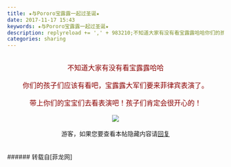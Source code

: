 ```yaml
---
title: ★与Pororo宝露露一起过圣诞★
date: 2017-11-17 15:43
keywords: ★与Pororo宝露露一起过圣诞★
description: replyreload += ',' + 983210;不知道大家有没有看宝露露哈哈你们的孩子们应该有看吧，宝露露大军们要来菲律宾表演了。带上你们的宝宝们去看表演吧！孩子们肯定会很开心的！游客，如果您要查看本帖隐藏内容请回复
categories: sharing
---
```

<td class="t_f" id="postmessage_983210">

<script type="4e96e190b5cb12470cf76330-text/javascript">replyreload += ',' + 983210;</script><div align="center"><img alt="" border="0" class="zoom" data-cf-modified-4e96e190b5cb12470cf76330-="" file="https://media1.tenor.com/images/215cc3359bf63f9a80e401101008b73b/tenor.gif?itemid=5707073" id="aimg_ikI1b" lazyloadthumb="1" onclick="" onmouseover="" src="https://media1.tenor.com/images/215cc3359bf63f9a80e401101008b73b/tenor.gif?itemid=5707073"/></div><br/>
<div align="center"><font size="3"><font color="#8b0000">不知道大家有没有看宝露露哈哈</font></font></div><br/>
<div align="center"><font size="3"><font color="#8b0000">你们的孩子们应该有看吧，宝露露大军们要来菲律宾表演了。</font></font></div><br/>
<div align="center"><font size="3"><font color="#8b0000">带上你们的宝宝们去看表演吧！孩子们肯定会很开心的！</font></font></div><br/>
<div align="center">

<img aid="679431" data-cf-modified-4e96e190b5cb12470cf76330-="" file="data/attachment/forum/201711/17/153144utri00xir6be05ts.jpg.thumb.jpg" id="aimg_679431" inpost="1" onclick="" onmouseover="" src="http://www.flw.ph/data/attachment/forum/201711/17/153144utri00xir6be05ts.jpg" style="cursor:pointer" zoomfile="data/attachment/forum/201711/17/153144utri00xir6be05ts.jpg"/>


</div><br/>
<div align="center"><div class="locked">游客，如果您要查看本帖隐藏内容请<a data-cf-modified-4e96e190b5cb12470cf76330-="" href="forum.php?mod=post&amp;action=reply&amp;fid=47&amp;tid=287037" onclick="if (!window.__cfRLUnblockHandlers) return false; showWindow('reply', this.href)">回复</a></div><br/>
<br/>
</div></td>
###### 转载自[菲龙网]